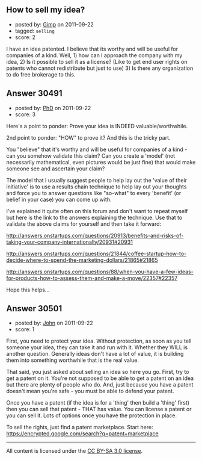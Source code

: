 ## How to sell my idea?

- posted by: [Gimp](https://stackexchange.com/users/-1/13350-gimp) on 2011-09-22
- tagged: `selling`
- score: 2

I have an idea patented. I believe that its worthy and will be useful for companies of a kind. Well, 1) how can I approach the company with my idea, 2) Is it possible to sell it as a license? (Like to get end user rights on patents who cannot redistribute but just to use) 3) Is there any organization to do free brokerage to this.


## Answer 30491

- posted by: [PhD](https://stackexchange.com/users/-1/8167-phd) on 2011-09-22
- score: 3

Here's a point to ponder: Prove your idea is INDEED valuable/worthwhile.

2nd point to ponder: "HOW" to prove it? And this is the tricky part. 

You "believe" that it's worthy and will be useful for companies of a kind - can you somehow validate this claim? Can you create a 'model' (not necessarily mathematical, even pictures would be just fine) that would make someone see and ascertain your claim?

The model that I usually suggest people to help lay out the 'value of their initiative' is to use a results chain technique to help lay out your thoughts and force you to answer questions like "so-what" to every 'benefit' (or belief in your case) you can come up with.

I've explained it quite often on this forum and don't want to repeat myself but here is the link to the answers explaining the technique. Use that to validate the above claims for yourself and then take it forward:

http://answers.onstartups.com/questions/20913/benefits-and-risks-of-taking-your-company-internationally/20931#20931

http://answers.onstartups.com/questions/21844/coffee-startup-how-to-decide-where-to-spend-the-marketing-dollars/21865#21865

http://answers.onstartups.com/questions/88/when-you-have-a-few-ideas-for-products-how-to-assess-them-and-make-a-move/22357#22357

Hope this helps...


## Answer 30501

- posted by: [John](https://stackexchange.com/users/-1/13157-john) on 2011-09-22
- score: 1

First, you need to protect your idea. Without protection, as soon as you tell someone your idea, they can take it and run with it. Whether they WILL is another question. Generally ideas don't have a lot of value, it is building them into something worthwhile that is the real value.

That said, you just asked about selling an idea so here you go. First, try to get a patent on it. You're not supposed to be able to get a patent on an idea but there are plenty of people who do. And, just because you have a patent doesn't mean you're safe - you must be able to defend your patent.

Once you have a patent (if the idea is for a 'thing' then build a 'thing' first) then you can sell that patent - THAT has value. You can license a patent or you can sell it. Lots of options once you have the protection in place.

To sell the rights, just find a patent marketplace. Start here: https://encrypted.google.com/search?q=patent+marketplace




---

All content is licensed under the [CC BY-SA 3.0 license](https://creativecommons.org/licenses/by-sa/3.0/).
